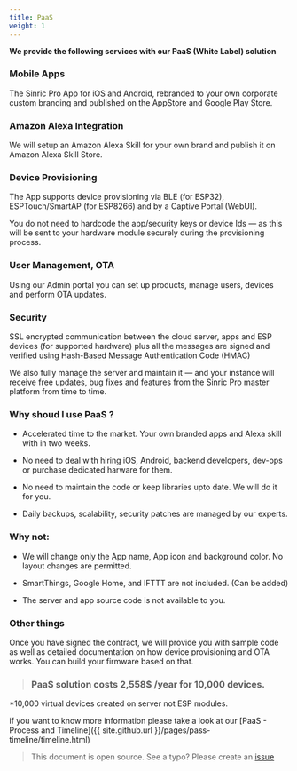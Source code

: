 ```yaml
---
title: PaaS
weight: 1
---
```


**We provide the following services with our PaaS (White Label) solution**
 

### Mobile Apps

The Sinric Pro App for iOS and Android, rebranded to your own corporate custom branding and published on the AppStore and Google Play Store.

### Amazon Alexa Integration

We will setup an Amazon Alexa Skill for your own brand and publish it on Amazon Alexa Skill Store.

### Device Provisioning

The App supports device provisioning via BLE (for ESP32), ESPTouch/SmartAP (for ESP8266) and by a Captive Portal (WebUI). 

You do not need to hardcode the app/security keys or device Ids — as this will be sent to your hardware module securely during the provisioning process.
 

### User Management, OTA

Using our Admin portal you can set up products, manage users, devices and perform OTA updates.

### Security

SSL encrypted communication between the cloud server, apps and ESP devices (for supported hardware) plus all the messages are signed and verified using Hash-Based Message Authentication Code (HMAC) 


We also fully manage the server and maintain it — and your instance will receive free updates, bug fixes and features from the Sinric Pro master platform from time to time.

### Why shoud I use PaaS ?

* Accelerated time to the market. Your own branded apps and Alexa skill with in two weeks. 

* No need to deal with hiring iOS, Android, backend developers, dev-ops or purchase dedicated harware for them. 

* No need to maintain the code or keep libraries upto date. We will do it for you.

* Daily backups, scalability, security patches are managed by our experts.


### Why not:

* We will change only the App name, App icon and background color. No layout changes are permitted.

* SmartThings, Google Home, and IFTTT are not included. (Can be added)

* The server and app source code is not available to you.


### Other things

Once you have signed the contract, we will provide you with sample code as well as detailed documentation on how device provisioning and OTA works. You can build your firmware based on that. 


> ### PaaS solution costs 2,558$ /year for 10,000 devices.


*10,000 virtual devices created on server not ESP modules.

if you want to know more information please take a look at our [PaaS - Process and Timeline]({{ site.github.url }}/pages/pass-timeline/timeline.html)  
  
> This document is open source. See a typo? Please create an [issue](https://github.com/sinricpro/help-docs)


